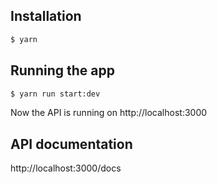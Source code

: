 ## Installation

```bash
$ yarn
```

## Running the app

```bash
$ yarn run start:dev
```
Now the API is running on http://localhost:3000

## API documentation

http://localhost:3000/docs
